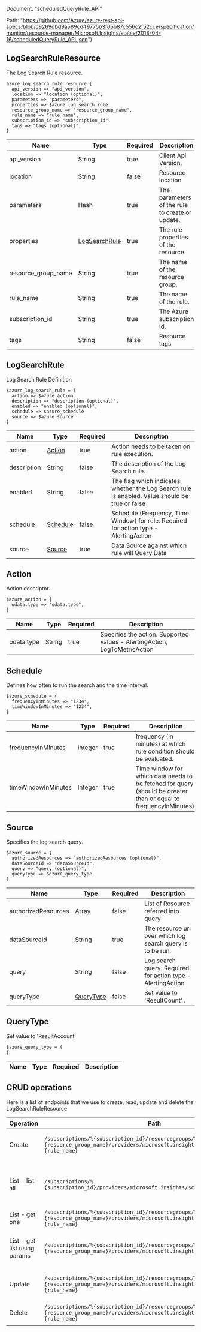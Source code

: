 Document: "scheduledQueryRule_API"


Path: "https://github.com/Azure/azure-rest-api-specs/blob/c9269dbd9a589cd49775b3f65b87c556c2f52cce/specification/monitor/resource-manager/Microsoft.Insights/stable/2018-04-16/scheduledQueryRule_API.json")

## LogSearchRuleResource

The Log Search Rule resource.

```puppet
azure_log_search_rule_resource {
  api_version => "api_version",
  location => "location (optional)",
  parameters => "parameters",
  properties => $azure_log_search_rule
  resource_group_name => "resource_group_name",
  rule_name => "rule_name",
  subscription_id => "subscription_id",
  tags => "tags (optional)",
}
```

| Name        | Type           | Required       | Description       |
| ------------- | ------------- | ------------- | ------------- |
|api_version | String | true | Client Api Version. |
|location | String | false | Resource location |
|parameters | Hash | true | The parameters of the rule to create or update. |
|properties | [LogSearchRule](#logsearchrule) | true | The rule properties of the resource. |
|resource_group_name | String | true | The name of the resource group. |
|rule_name | String | true | The name of the rule. |
|subscription_id | String | true | The Azure subscription Id. |
|tags | String | false | Resource tags |
        
## LogSearchRule

Log Search Rule Definition

```puppet
$azure_log_search_rule = {
  action => $azure_action
  description => "description (optional)",
  enabled => "enabled (optional)",
  schedule => $azure_schedule
  source => $azure_source
}
```

| Name        | Type           | Required       | Description       |
| ------------- | ------------- | ------------- | ------------- |
|action | [Action](#action) | true | Action needs to be taken on rule execution. |
|description | String | false | The description of the Log Search rule. |
|enabled | String | false | The flag which indicates whether the Log Search rule is enabled. Value should be true or false |
|schedule | [Schedule](#schedule) | false | Schedule (Frequency, Time Window) for rule. Required for action type - AlertingAction |
|source | [Source](#source) | true | Data Source against which rule will Query Data |
        
## Action

Action descriptor.

```puppet
$azure_action = {
  odata.type => "odata.type",
}
```

| Name        | Type           | Required       | Description       |
| ------------- | ------------- | ------------- | ------------- |
|odata.type | String | true | Specifies the action. Supported values - AlertingAction, LogToMetricAction |
        
## Schedule

Defines how often to run the search and the time interval.

```puppet
$azure_schedule = {
  frequencyInMinutes => "1234",
  timeWindowInMinutes => "1234",
}
```

| Name        | Type           | Required       | Description       |
| ------------- | ------------- | ------------- | ------------- |
|frequencyInMinutes | Integer | true | frequency (in minutes) at which rule condition should be evaluated. |
|timeWindowInMinutes | Integer | true | Time window for which data needs to be fetched for query (should be greater than or equal to frequencyInMinutes). |
        
## Source

Specifies the log search query.

```puppet
$azure_source = {
  authorizedResources => "authorizedResources (optional)",
  dataSourceId => "dataSourceId",
  query => "query (optional)",
  queryType => $azure_query_type
}
```

| Name        | Type           | Required       | Description       |
| ------------- | ------------- | ------------- | ------------- |
|authorizedResources | Array | false | List of  Resource referred into query |
|dataSourceId | String | true | The resource uri over which log search query is to be run. |
|query | String | false | Log search query. Required for action type - AlertingAction |
|queryType | [QueryType](#querytype) | false | Set value to 'ResultCount' . |
        
## QueryType

Set value to 'ResultAccount'

```puppet
$azure_query_type = {
}
```

| Name        | Type           | Required       | Description       |
| ------------- | ------------- | ------------- | ------------- |



## CRUD operations

Here is a list of endpoints that we use to create, read, update and delete the LogSearchRuleResource

| Operation | Path | Verb | Description | OperationID |
| ------------- | ------------- | ------------- | ------------- | ------------- |
|Create|`/subscriptions/%{subscription_id}/resourcegroups/%{resource_group_name}/providers/microsoft.insights/scheduledQueryRules/%{rule_name}`|Put|Creates or updates an log search rule.|ScheduledQueryRules_CreateOrUpdate|
|List - list all|`/subscriptions/%{subscription_id}/providers/microsoft.insights/scheduledQueryRules`|Get|List the Log Search rules within a subscription group.|ScheduledQueryRules_ListBySubscription|
|List - get one|`/subscriptions/%{subscription_id}/resourcegroups/%{resource_group_name}/providers/microsoft.insights/scheduledQueryRules/%{rule_name}`|Get|Gets an Log Search rule|ScheduledQueryRules_Get|
|List - get list using params|`/subscriptions/%{subscription_id}/resourcegroups/%{resource_group_name}/providers/microsoft.insights/scheduledQueryRules`|Get|List the Log Search rules within a resource group.|ScheduledQueryRules_ListByResourceGroup|
|Update|`/subscriptions/%{subscription_id}/resourcegroups/%{resource_group_name}/providers/microsoft.insights/scheduledQueryRules/%{rule_name}`|Put|Creates or updates an log search rule.|ScheduledQueryRules_CreateOrUpdate|
|Delete|`/subscriptions/%{subscription_id}/resourcegroups/%{resource_group_name}/providers/microsoft.insights/scheduledQueryRules/%{rule_name}`|Delete|Deletes a Log Search rule|ScheduledQueryRules_Delete|

